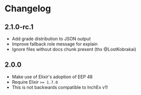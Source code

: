 # Changelog

## 2.1.0-rc.1

- Add grade distribution to JSON output
- Improve fallback role message for explain
- Ignore files without docs chunk present (thx @LostKobrakai)

## 2.0.0

- Make use of Elixir's adoption of EEP 48
- Require Elixir `>= 1.7.0`
- This is not backwards compatible to InchEx v1!
